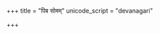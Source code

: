 +++
title = "पिब सोमम्"
unicode_script = "devanagari"

+++
<div class="js_include" url="/vedAH/sAma/paravastu-saama/devaH/indraH/piba-somam/"  newLevelForH1="1" includeTitle="true"> </div>